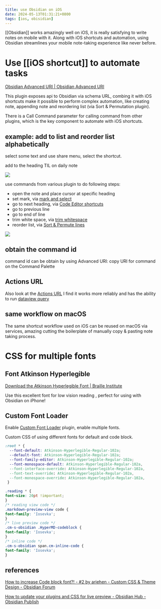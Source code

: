 ```yaml
---
title: use Obsidian on iOS
date: 2024-05-13T01:31:21+0800
tags: [ios, obisidian]
---
```

[[Obsidian]] works amazingly well on iOS, it is really satisfying to write notes on mobile with it. Along with iOS shortcuts and automation, using Obsidian streamlines your mobile note-taking experience like never before.

# Use [[iOS shortcut]] to automate tasks

[Obsidian Advanced URI | Obsidian Advanced URI](https://vinzent03.github.io/obsidian-advanced-uri/)

This plugin exposes api to Obsidian via schema URL, combing it with iOS shortcuts make it possible to perform complex automation, like creating note, appending note and reordering list (via Sort & Permutation plugin).

There is a Call Command parameter for calling command from other plugins, which is the key component to automate with iOS shortcuts.

## example: add to list and reorder list alphabetically

select some text and use share menu, select the shortcut.

add to the heading TIL on daily note

![](/images/20240428_ac7c82.jpg)

use commands from various plugin to do following steps:
- open the note and place cursor at specific heading
- set mark, via [mark and select](obsidian://show-plugin?id=obsidian-mark-and-select)
- go to next heading, via [Code Editor shortcuts](obsidian://show-plugin?id=obsidian-editor-shortcuts)
- go to previous line
- go to end of line
- trim white space, via [trim whitespace](obsidian://show-plugin?id=obsidian-trim-whitespace)
- reorder list, via [Sort & Permute lines](obsidian://show-plugin?id=obsidian-sort-and-permute-lines)

![](/images/20240428_b6688d.jpg)

## obtain the command id
command id can be obtain by using Advanced URI: copy URI for command on the Command Palette

## Actions URL
Also look at the [Actions URL](https://zottmann.dev/obsidian-actions-uri/) I find it works more reliably and has the ability to run [dataview query](https://blacksmithgu.github.io/obsidian-dataview/)

## same workflow on macOS
The same shortcut workflow used on iOS can be reused on macOS via services, amazing cutting the boilerplate of manually copy & pasting note taking process.

# CSS for multiple fonts
## Font Atkinson Hyperlegible

[Download the Atkinson Hyperlegible Font | Braille Institute](https://brailleinstitute.org/freefont)

Use this excellent font for low vision reading , perfect for using with Obsidian on iPhone!

## Custom Font Loader
Enable [Custom Font Loader](obsidian://show-plugin?id=custom-font-loader) plugin, enable multiple fonts.

Custom CSS of using different fonts for default and code block.

```css
:root * {
  --font-default: Atkinson-Hyperlegible-Regular-102a;
  --default-font: Atkinson-Hyperlegible-Regular-102a;
  --font-family-editor: Atkinson-Hyperlegible-Regular-102a;
  --font-monospace-default: Atkinson-Hyperlegible-Regular-102a,
  --font-interface-override: Atkinson-Hyperlegible-Regular-102a,
  --font-text-override: Atkinson-Hyperlegible-Regular-102a,
  --font-monospace-override: Atkinson-Hyperlegible-Regular-102a, 
 }

.reading * {
font-size: 20pt !important;
}
/* reading view code */
.markdown-preview-view code {
font-family: 'Iosevka';
}
/* live preview code */
.cm-s-obsidian .HyperMD-codeblock {
font-family: 'Iosevka';
}
/* inline code */
.cm-s-obsidian span.cm-inline-code {
font-family: 'Iosevka';
}
```

## references
[How to increase Code block font?! - #2 by ariehen - Custom CSS & Theme Design - Obsidian Forum](https://forum.obsidian.md/t/how-to-increase-code-block-font/70013/2)

[How to update your plugins and CSS for live preview - Obsidian Hub - Obsidian Publish](https://publish.obsidian.md/hub/04+-+Guides%2C+Workflows%2C+%26+Courses/Guides/How+to+update+your+plugins+and+CSS+for+live+preview)
